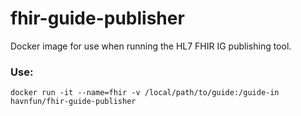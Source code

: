 # fhir-guide-publisher

Docker image for use when running the HL7 FHIR IG publishing tool.

### Use:
```
docker run -it --name=fhir -v /local/path/to/guide:/guide-in havnfun/fhir-guide-publisher
```
